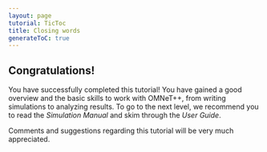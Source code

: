 ```yaml
---
layout: page
tutorial: TicToc
title: Closing words
generateToC: true
---
```


## Congratulations!

You have successfully completed this tutorial! You have gained a good overview
and the basic skills to work with OMNeT++, from writing simulations to analyzing
results. To go to the next level, we recommend you to read the *Simulation Manual*
and skim through the *User Guide*.

Comments and suggestions regarding this tutorial will be very much appreciated.

